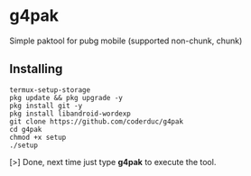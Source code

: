# g4pak
Simple paktool for pubg mobile (supported non-chunk, chunk)
## Installing
```
termux-setup-storage
pkg update && pkg upgrade -y
pkg install git -y
pkg install libandroid-wordexp
git clone https://github.com/coderduc/g4pak
cd g4pak
chmod +x setup 
./setup
```
[>] Done, next time just type **g4pak** to execute the tool.
